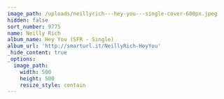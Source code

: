 ```yaml
---
image_path: /uploads/neillyrich---hey-you---single-cover-600px.jpeg
hidden: false
sort_number: 9775
name: Neilly Rich
album_name: Hey You (SFR - Single)
album_url: 'http://smarturl.it/NeillyRich-HeyYou'
_hide_content: true
_options:
  image_path:
    width: 500
    height: 500
    resize_style: contain
---
```


